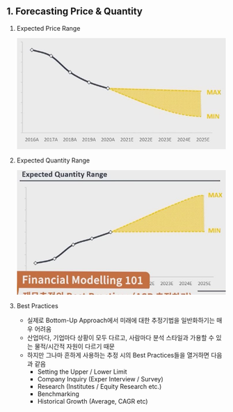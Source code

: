 ## 1. Forecasting Price & Quantity

1. Expected Price Range

    <img src="../Img/재무추정의_Best_Practices_5가지_ASP추정_1.jpg">

2. Expected Quantity Range

    <img src="../Img/재무추정의_Best_Practices_5가지_ASP추정_2.jpg">


3. Best Practices
    - 실제로 Bottom-Up Approach에서 미래에 대한 추정기법을 일반화하기는 매우 어려움
    - 산업마다, 기업마다 상황이 모두 다르고, 사람마다 분석 스타일과 가용할 수 있는 물적/시간적 자원이 다르기 때문
    - 하지만 그나마 흔하게 사용하는 추정 시의 Best Practices들을 열거하면 다음과 같음
        - Setting the Upper / Lower Limit
        - Company Inquiry (Exper Interview / Survey)
        - Research (Institutes / Equity Research etc.)
        - Benchmarking
        - Historical Growth (Average, CAGR etc)